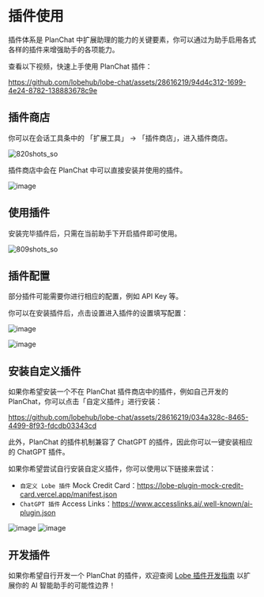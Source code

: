 # 插件使用

插件体系是 PlanChat 中扩展助理的能力的关键要素，你可以通过为助手启用各式各样的插件来增强助手的各项能力。

查看以下视频，快速上手使用 PlanChat 插件：

<https://github.com/lobehub/lobe-chat/assets/28616219/94d4c312-1699-4e24-8782-138883678c9e>

## 插件商店

你可以在会话工具条中的 「扩展工具」 -> 「插件商店」，进入插件商店。

![820shots_so](https://github.com/lobehub/lobe-chat/assets/28616219/ab4e60d0-1293-49ac-8798-cb29b3b789e6)

插件商店中会在 PlanChat 中可以直接安装并使用的插件。

![image](https://github.com/lobehub/lobe-chat/assets/28616219/d7a5d821-116f-4be6-8a1a-38d81a5ea0ea)

## 使用插件

安装完毕插件后，只需在当前助手下开启插件即可使用。

![809shots_so](https://github.com/lobehub/lobe-chat/assets/28616219/76ab1ae7-a4f9-4285-8ebd-45b90251aba1)

## 插件配置

部分插件可能需要你进行相应的配置，例如 API Key 等。

你可以在安装插件后，点击设置进入插件的设置填写配置：

![image](https://github.com/lobehub/lobe-chat/assets/28616219/10eb3023-4528-4b06-8092-062e7b3865cc)

![image](https://github.com/lobehub/lobe-chat/assets/28616219/ab2e4c25-4b11-431b-9266-442d8b14cb41)

## 安装自定义插件

如果你希望安装一个不在 PlanChat 插件商店中的插件，例如自己开发的 PlanChat，你可以点击「自定义插件」进行安装：

<https://github.com/lobehub/lobe-chat/assets/28616219/034a328c-8465-4499-8f93-fdcdb03343cd>

此外，PlanChat 的插件机制兼容了 ChatGPT 的插件，因此你可以一键安装相应的 ChatGPT 插件。

如果你希望尝试自行安装自定义插件，你可以使用以下链接来尝试：

- `自定义 Lobe 插件` Mock Credit Card：<https://lobe-plugin-mock-credit-card.vercel.app/manifest.json>
- `ChatGPT 插件` Access Links：<https://www.accesslinks.ai/.well-known/ai-plugin.json>

![image](https://github.com/lobehub/lobe-chat/assets/28616219/bb9cd00f-b20c-4d7b-9c60-b921d350e319)
![image](https://github.com/lobehub/lobe-chat/assets/28616219/bdeb678e-6502-4667-86b1-504221ee7ded)

## 开发插件

如果你希望自行开发一个 PlanChat 的插件，欢迎查阅 [Lobe 插件开发指南](https://chat-plugin-sdk.lobehub.com/zh-CN/guides/intro) 以扩展你的 AI 智能助手的可能性边界！
